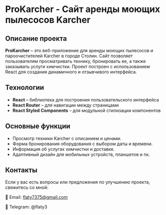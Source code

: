 # ProKarcher - Сайт аренды моющих пылесосов Karcher

## Описание проекта
**ProKarcher** – это веб-приложение для аренды моющих пылесосов и пароочистителей Karcher в городе Столин. Сайт позволяет пользователям просматривать технику, бронировать ее, а также заказывать услуги химчистки. Проект построен с использованием React для создания динамичного и отзывчивого интерфейса.


## Технологии

- **React** – библиотека для построения пользовательского интерфейса
- **React Router** – для навигации между страницами
- **React Styled Components** – для модульной стилизации компонентов

## Основные функции
- Просмотр техники Karcher с описанием и ценами.
- Форма бронирования оборудования с выбором даты и времени.
- Информация об услугах химчистки и доставке.
- Адаптивный дизайн для мобильных устройств, планшетов и пк.

## Контакты
Если у вас есть вопросы или предложения по улучшению проекта, свяжитесь со мной:

📧 Email: flaty7375@gmail.com

📸 Telegram: @flaty3